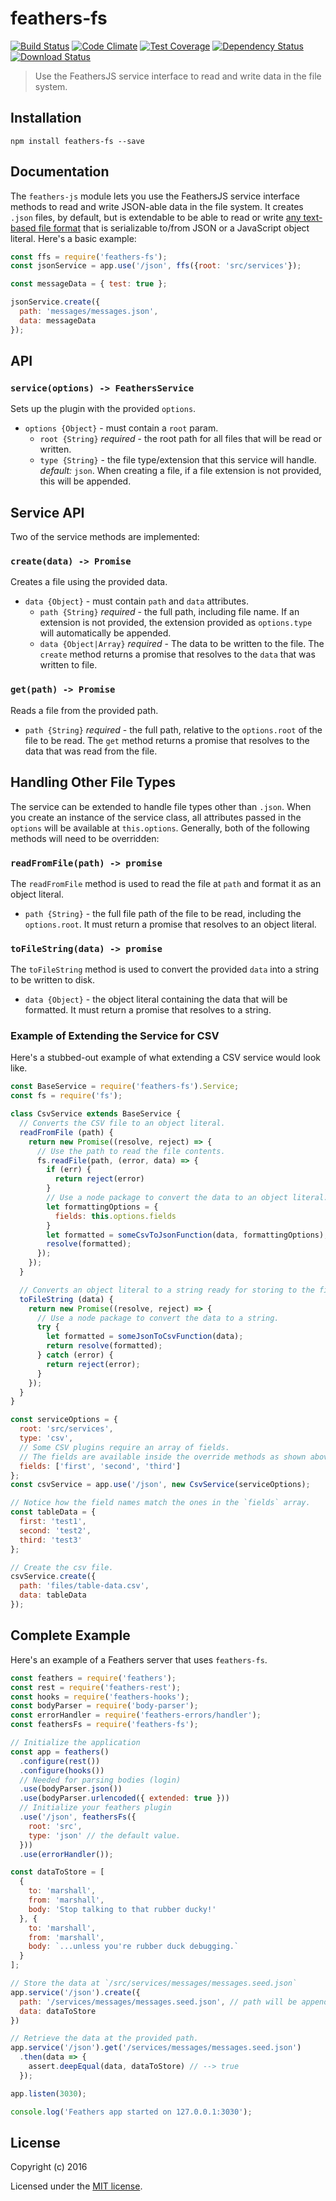 # feathers-fs

[![Build Status](https://travis-ci.org/feathersjs/feathers-fs.png?branch=master)](https://travis-ci.org/feathersjs/feathers-fs)
[![Code Climate](https://codeclimate.com/github/feathersjs/feathers-fs/badges/gpa.svg)](https://codeclimate.com/github/feathersjs/feathers-fs)
[![Test Coverage](https://codeclimate.com/github/feathersjs/feathers-fs/badges/coverage.svg)](https://codeclimate.com/github/feathersjs/feathers-fs/coverage)
[![Dependency Status](https://img.shields.io/david/feathersjs/feathers-fs.svg?style=flat-square)](https://david-dm.org/feathersjs/feathers-fs)
[![Download Status](https://img.shields.io/npm/dm/feathers-fs.svg?style=flat-square)](https://www.npmjs.com/package/feathers-fs)

> Use the FeathersJS service interface to read and write data in the file system.

## Installation

```
npm install feathers-fs --save
```

## Documentation
The `feathers-js` module lets you use the FeathersJS service interface methods to read and write JSON-able data in the file system.  It creates `.json` files, by default, but is extendable to be able to read or write [any text-based file format](#handling-other-file-types) that is serializable to/from JSON or a JavaScript object literal.  Here's a basic example:

```js
const ffs = require('feathers-fs');
const jsonService = app.use('/json', ffs({root: 'src/services'});

const messageData = { test: true };

jsonService.create({
  path: 'messages/messages.json',
  data: messageData
});
```

## API
### `service(options) -> FeathersService`
Sets up the plugin with the provided `options`.
  - `options {Object}` - must contain a `root` param.
    - `root {String}` *required* - the root path for all files that will be read or written.
    - `type {String}` - the file type/extension that this service will handle. *default:* `json`.  When creating a file, if a file extension is not provided, this will be appended.

## Service API

Two of the service methods are implemented:

### `create(data) -> Promise`
Creates a file using the provided data.
  - `data {Object}` - must contain `path` and `data` attributes.
    - `path {String}` *required* - the full path, including file name.  If an extension is not provided, the extension provided as `options.type` will automatically be appended.
    - `data {Object|Array}` *required* - The data to be written to the file.
The `create` method returns a promise that resolves to the `data` that was written to file.

### `get(path) -> Promise`
Reads a file from the provided path.
  - `path {String}` *required* - the full path, relative to the `options.root` of the file to be read.
The `get` method returns a promise that resolves to the data that was read from the file.

## Handling Other File Types
The service can be extended to handle file types other than `.json`.  When you create an instance of the service class, all attributes passed in the `options` will be available at `this.options`. Generally, both of the following methods will need to be overridden:

### `readFromFile(path) -> promise`
The `readFromFile` method is used to read the file at `path` and format it as an object literal.
  - `path {String}` - the full file path of the file to be read, including the `options.root`.
It must return a promise that resolves to an object literal.

### `toFileString(data) -> promise`
The `toFileString` method is used to convert the provided `data` into a string to be written to disk.
  - `data {Object}` - the object literal containing the data that will be formatted.
It must return a promise that resolves to a string.

### Example of Extending the Service for CSV

Here's a stubbed-out example of what extending a CSV service would look like.

```js
const BaseService = require('feathers-fs').Service;
const fs = require('fs');

class CsvService extends BaseService {
  // Converts the CSV file to an object literal.
  readFromFile (path) {
    return new Promise((resolve, reject) => {
      // Use the path to read the file contents.
      fs.readFile(path, (error, data) => {
        if (err) {
          return reject(error)
        }
        // Use a node package to convert the data to an object literal.
        let formattingOptions = {
          fields: this.options.fields
        }
        let formatted = someCsvToJsonFunction(data, formattingOptions);
        resolve(formatted);
      });
    });
  }

  // Converts an object literal to a string ready for storing to the file system.
  toFileString (data) {
    return new Promise((resolve, reject) => {
      // Use a node package to convert the data to a string.
      try {
        let formatted = someJsonToCsvFunction(data);
        return resolve(formatted);
      } catch (error) {
        return reject(error);
      }
    });
  }
}

const serviceOptions = {
  root: 'src/services',
  type: 'csv',
  // Some CSV plugins require an array of fields.
  // The fields are available inside the override methods as shown above.
  fields: ['first', 'second', 'third']
};
const csvService = app.use('/json', new CsvService(serviceOptions);

// Notice how the field names match the ones in the `fields` array.
const tableData = {
  first: 'test1',
  second: 'test2',
  third: 'test3'
};

// Create the csv file.
csvService.create({
  path: 'files/table-data.csv',
  data: tableData
});
```


## Complete Example

Here's an example of a Feathers server that uses `feathers-fs`. 

```js
const feathers = require('feathers');
const rest = require('feathers-rest');
const hooks = require('feathers-hooks');
const bodyParser = require('body-parser');
const errorHandler = require('feathers-errors/handler');
const feathersFs = require('feathers-fs');

// Initialize the application
const app = feathers()
  .configure(rest())
  .configure(hooks())
  // Needed for parsing bodies (login)
  .use(bodyParser.json())
  .use(bodyParser.urlencoded({ extended: true }))
  // Initialize your feathers plugin
  .use('/json', feathersFs({
    root: 'src',
    type: 'json' // the default value.
  }))
  .use(errorHandler());

const dataToStore = [
  {
    to: 'marshall',
    from: 'marshall',
    body: 'Stop talking to that rubber ducky!'
  }, {
    to: 'marshall',
    from: 'marshall',
    body: `...unless you're rubber duck debugging.`
  }
];

// Store the data at `/src/services/messages/messages.seed.json`
app.service('/json').create({
  path: '/services/messages/messages.seed.json', // path will be appended to the `root` path.
  data: dataToStore
})

// Retrieve the data at the provided path.
app.service('/json').get('/services/messages/messages.seed.json')
  .then(data => {
    assert.deepEqual(data, dataToStore) // --> true
  });

app.listen(3030);

console.log('Feathers app started on 127.0.0.1:3030');
```

## License

Copyright (c) 2016

Licensed under the [MIT license](LICENSE).
